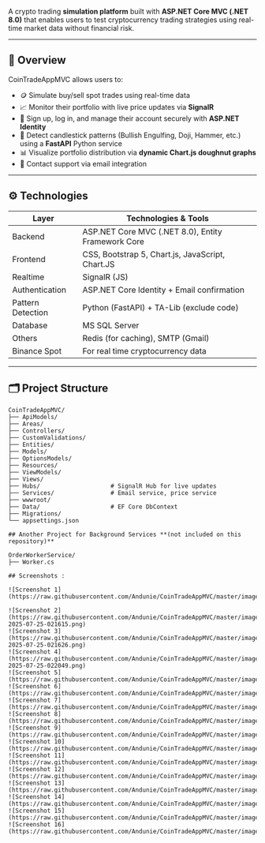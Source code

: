 A crypto trading **simulation platform** built with **ASP.NET Core MVC (.NET 8.0)** that enables users to test cryptocurrency trading strategies using real-time market data without financial risk.

---

## 📌 Overview

CoinTradeAppMVC allows users to:

- 🪙 Simulate buy/sell spot trades using real-time data
- 📈 Monitor their portfolio with live price updates via **SignalR**
- 🔐 Sign up, log in, and manage their account securely with **ASP.NET Identity**
- 🧠 Detect candlestick patterns (Bullish Engulfing, Doji, Hammer, etc.) using a **FastAPI** Python service
- 📊 Visualize portfolio distribution via **dynamic Chart.js doughnut graphs**
- 💬 Contact support via email integration

---

## ⚙️ Technologies

| Layer        | Technologies & Tools                                   |
|--------------|--------------------------------------------------------|
| Backend      | ASP.NET Core MVC (.NET 8.0), Entity Framework Core     |
| Frontend     | CSS, Bootstrap 5, Chart.js, JavaScript, Chart.JS       |
| Realtime     | SignalR   (JS)                                         |
| Authentication | ASP.NET Core Identity + Email confirmation           |
| Pattern Detection | Python (FastAPI) + TA-Lib (exclude code)          |
| Database     | MS SQL Server                                          |
| Others       | Redis (for caching), SMTP (Gmail)                      |
| Binance Spot | For real time cryptocurrency data                      |
---

## 🗂️ Project Structure

```plaintext
CoinTradeAppMVC/
├── ApiModels/
├── Areas/
├── Controllers/
├── CustomValidations/
├── Entities/
├── Models/
├── OptionsModels/
├── Resources/
├── ViewModels/
├── Views/
├── Hubs/                    # SignalR Hub for live updates
├── Services/                # Email service, price service
├── wwwroot/
├── Data/                    # EF Core DbContext
├── Migrations/
└── appsettings.json

## Another Project for Background Services **(not included on this repository)**

OrderWorkerService/
├── Worker.cs

## Screenshots :

![Screenshot 1](https://raw.githubusercontent.com/Andunie/CoinTradeAppMVC/master/images/1748710189580.jpg)

![Screenshot 2](https://raw.githubusercontent.com/Andunie/CoinTradeAppMVC/master/images/screenshot-2025-07-25-021615.png)
![Screenshot 3](https://raw.githubusercontent.com/Andunie/CoinTradeAppMVC/master/images/screenshot-2025-07-25-021626.png)
![Screenshot 4](https://raw.githubusercontent.com/Andunie/CoinTradeAppMVC/master/images/screenshot-2025-07-25-022049.png)
![Screenshot 5](https://raw.githubusercontent.com/Andunie/CoinTradeAppMVC/master/images/1748710189580.jpg)
![Screenshot 6](https://raw.githubusercontent.com/Andunie/CoinTradeAppMVC/master/images/1748710189630.jpg)
![Screenshot 7](https://raw.githubusercontent.com/Andunie/CoinTradeAppMVC/master/images/1748710190188.jpg)
![Screenshot 8](https://raw.githubusercontent.com/Andunie/CoinTradeAppMVC/master/images/1748710190279.jpg)
![Screenshot 9](https://raw.githubusercontent.com/Andunie/CoinTradeAppMVC/master/images/1748710190310.jpg)
![Screenshot 10](https://raw.githubusercontent.com/Andunie/CoinTradeAppMVC/master/images/1748710190312.jpg)
![Screenshot 11](https://raw.githubusercontent.com/Andunie/CoinTradeAppMVC/master/images/1748710190416.jpg)
![Screenshot 12](https://raw.githubusercontent.com/Andunie/CoinTradeAppMVC/master/images/1748710190578.jpg)
![Screenshot 13](https://raw.githubusercontent.com/Andunie/CoinTradeAppMVC/master/images/1748710190596.jpg)
![Screenshot 14](https://raw.githubusercontent.com/Andunie/CoinTradeAppMVC/master/images/1748710190753.jpg)
![Screenshot 15](https://raw.githubusercontent.com/Andunie/CoinTradeAppMVC/master/images/1748710190770.jpg)
![Screenshot 16](https://raw.githubusercontent.com/Andunie/CoinTradeAppMVC/master/images/1748710190776.jpg)

